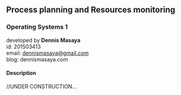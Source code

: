 ## Process planning and Resources monitoring
### Operating Systems 1

developed by **Dennis Masaya**<br>
id: 201503413<br>
email: dennismasaya@gmail.com<br>
blog: dennismasaya.com

#### Description
//UNDER CONSTRUCTION...
